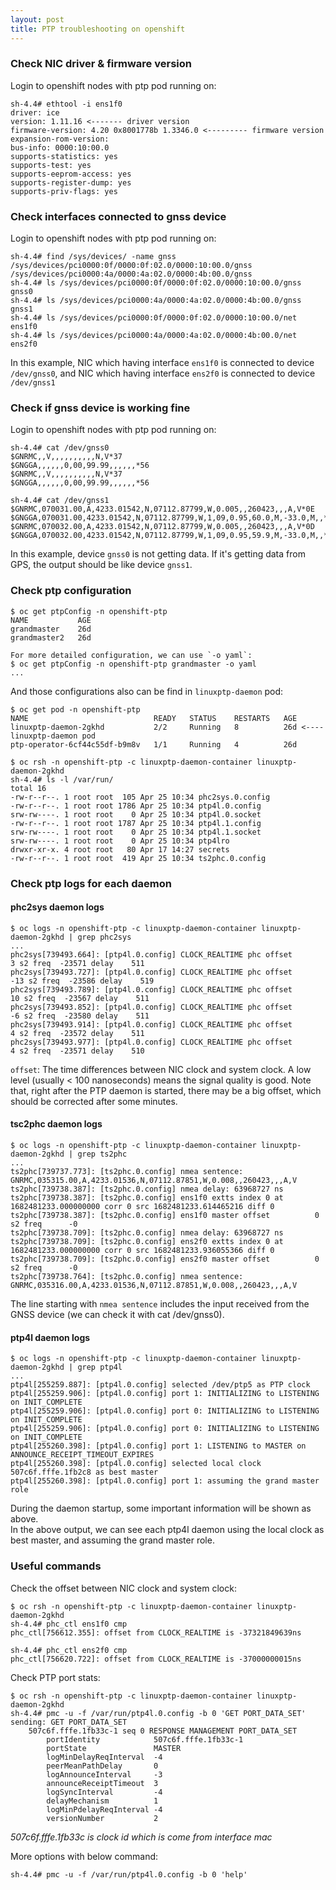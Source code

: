 ```yaml
---
layout: post
title: PTP troubleshooting on openshift 
---
```


### Check NIC driver & firmware version
Login to openshift nodes with ptp pod running on: 
```
sh-4.4# ethtool -i ens1f0
driver: ice
version: 1.11.16 <------- driver version
firmware-version: 4.20 0x8001778b 1.3346.0 <--------- firmware version
expansion-rom-version: 
bus-info: 0000:10:00.0
supports-statistics: yes
supports-test: yes
supports-eeprom-access: yes
supports-register-dump: yes
supports-priv-flags: yes

```

### Check interfaces connected to gnss device
Login to openshift nodes with ptp pod running on: 
```
sh-4.4# find /sys/devices/ -name gnss
/sys/devices/pci0000:0f/0000:0f:02.0/0000:10:00.0/gnss
/sys/devices/pci0000:4a/0000:4a:02.0/0000:4b:00.0/gnss
sh-4.4# ls /sys/devices/pci0000:0f/0000:0f:02.0/0000:10:00.0/gnss
gnss0
sh-4.4# ls /sys/devices/pci0000:4a/0000:4a:02.0/0000:4b:00.0/gnss
gnss1
sh-4.4# ls /sys/devices/pci0000:0f/0000:0f:02.0/0000:10:00.0/net
ens1f0
sh-4.4# ls /sys/devices/pci0000:4a/0000:4a:02.0/0000:4b:00.0/net
ens2f0
```

In this example, NIC which having interface `ens1f0` is connected to device `/dev/gnss0`, and NIC which having interface `ens2f0` is connected to device `/dev/gnss1`

### Check if gnss device is working fine
Login to openshift nodes with ptp pod running on: 
```
sh-4.4# cat /dev/gnss0
$GNRMC,,V,,,,,,,,,,N,V*37
$GNGGA,,,,,,0,00,99.99,,,,,,*56
$GNRMC,,V,,,,,,,,,,N,V*37
$GNGGA,,,,,,0,00,99.99,,,,,,*56

sh-4.4# cat /dev/gnss1
$GNRMC,070031.00,A,4233.01542,N,07112.87799,W,0.005,,260423,,,A,V*0E
$GNGGA,070031.00,4233.01542,N,07112.87799,W,1,09,0.95,60.0,M,-33.0,M,,*42
$GNRMC,070032.00,A,4233.01542,N,07112.87799,W,0.005,,260423,,,A,V*0D
$GNGGA,070032.00,4233.01542,N,07112.87799,W,1,09,0.95,59.9,M,-33.0,M,,*42
```

In this example, device `gnss0` is not getting data. If it's getting data from GPS, the output should be like device `gnss1`.

### Check ptp configuration
```
$ oc get ptpConfig -n openshift-ptp
NAME           AGE
grandmaster    26d
grandmaster2   26d

For more detailed configuration, we can use `-o yaml`:
$ oc get ptpConfig -n openshift-ptp grandmaster -o yaml
...
```

And those configurations also can be find in `linuxptp-daemon` pod:
```
$ oc get pod -n openshift-ptp
NAME                            READY   STATUS    RESTARTS   AGE
linuxptp-daemon-2gkhd           2/2     Running   8          26d <---- linuxptp-daemon pod
ptp-operator-6cf44c55df-b9m8v   1/1     Running   4          26d

$ oc rsh -n openshift-ptp -c linuxptp-daemon-container linuxptp-daemon-2gkhd
sh-4.4# ls -l /var/run/
total 16
-rw-r--r--. 1 root root  105 Apr 25 10:34 phc2sys.0.config
-rw-r--r--. 1 root root 1786 Apr 25 10:34 ptp4l.0.config
srw-rw----. 1 root root    0 Apr 25 10:34 ptp4l.0.socket
-rw-r--r--. 1 root root 1787 Apr 25 10:34 ptp4l.1.config
srw-rw----. 1 root root    0 Apr 25 10:34 ptp4l.1.socket
srw-rw----. 1 root root    0 Apr 25 10:34 ptp4lro
drwxr-xr-x. 4 root root   80 Apr 17 14:27 secrets
-rw-r--r--. 1 root root  419 Apr 25 10:34 ts2phc.0.config
```

### Check ptp logs for each daemon
#### phc2sys daemon logs
```
$ oc logs -n openshift-ptp -c linuxptp-daemon-container linuxptp-daemon-2gkhd | grep phc2sys
...
phc2sys[739493.664]: [ptp4l.0.config] CLOCK_REALTIME phc offset         3 s2 freq  -23571 delay    511
phc2sys[739493.727]: [ptp4l.0.config] CLOCK_REALTIME phc offset       -13 s2 freq  -23586 delay    519
phc2sys[739493.789]: [ptp4l.0.config] CLOCK_REALTIME phc offset        10 s2 freq  -23567 delay    511
phc2sys[739493.852]: [ptp4l.0.config] CLOCK_REALTIME phc offset        -6 s2 freq  -23580 delay    511
phc2sys[739493.914]: [ptp4l.0.config] CLOCK_REALTIME phc offset         4 s2 freq  -23572 delay    511
phc2sys[739493.977]: [ptp4l.0.config] CLOCK_REALTIME phc offset         4 s2 freq  -23571 delay    510
```

`offset`: The time differences between NIC clock and system clock. A low level (usually < 100 nanoseconds) means the signal quality is good. Note that, right after the PTP daemon is started, there may be a big offset, which should be corrected after some minutes. 

#### tsc2phc daemon logs
```
$ oc logs -n openshift-ptp -c linuxptp-daemon-container linuxptp-daemon-2gkhd | grep ts2phc
...
ts2phc[739737.773]: [ts2phc.0.config] nmea sentence: GNRMC,035315.00,A,4233.01536,N,07112.87851,W,0.008,,260423,,,A,V
ts2phc[739738.387]: [ts2phc.0.config] nmea delay: 63968727 ns
ts2phc[739738.387]: [ts2phc.0.config] ens1f0 extts index 0 at 1682481233.000000000 corr 0 src 1682481233.614465216 diff 0
ts2phc[739738.387]: [ts2phc.0.config] ens1f0 master offset          0 s2 freq      -0
ts2phc[739738.709]: [ts2phc.0.config] nmea delay: 63968727 ns
ts2phc[739738.709]: [ts2phc.0.config] ens2f0 extts index 0 at 1682481233.000000000 corr 0 src 1682481233.936055366 diff 0
ts2phc[739738.709]: [ts2phc.0.config] ens2f0 master offset          0 s2 freq      -0
ts2phc[739738.764]: [ts2phc.0.config] nmea sentence: GNRMC,035316.00,A,4233.01536,N,07112.87851,W,0.008,,260423,,,A,V
```

The line starting with `nmea sentence` includes the input received from the GNSS device (we can check it with cat /dev/gnss0).

#### ptp4l daemon logs
```
$ oc logs -n openshift-ptp -c linuxptp-daemon-container linuxptp-daemon-2gkhd | grep ptp4l 
...
ptp4l[255259.887]: [ptp4l.0.config] selected /dev/ptp5 as PTP clock
ptp4l[255259.906]: [ptp4l.0.config] port 1: INITIALIZING to LISTENING on INIT_COMPLETE
ptp4l[255259.906]: [ptp4l.0.config] port 0: INITIALIZING to LISTENING on INIT_COMPLETE
ptp4l[255259.906]: [ptp4l.0.config] port 0: INITIALIZING to LISTENING on INIT_COMPLETE
ptp4l[255260.398]: [ptp4l.0.config] port 1: LISTENING to MASTER on ANNOUNCE_RECEIPT_TIMEOUT_EXPIRES
ptp4l[255260.398]: [ptp4l.0.config] selected local clock 507c6f.fffe.1fb2c8 as best master
ptp4l[255260.398]: [ptp4l.0.config] port 1: assuming the grand master role
```
During the daemon startup, some important information will be shown as above. \
In the above output, we can see each ptp4l daemon using the local clock as best master, and assuming the grand master role. 

### Useful commands 
Check the offset between NIC clock and system clock:
```
$ oc rsh -n openshift-ptp -c linuxptp-daemon-container linuxptp-daemon-2gkhd
sh-4.4# phc_ctl ens1f0 cmp
phc_ctl[756612.355]: offset from CLOCK_REALTIME is -37321849639ns

sh-4.4# phc_ctl ens2f0 cmp
phc_ctl[756620.722]: offset from CLOCK_REALTIME is -37000000015ns
```

Check PTP port stats:
```
$ oc rsh -n openshift-ptp -c linuxptp-daemon-container linuxptp-daemon-2gkhd
sh-4.4# pmc -u -f /var/run/ptp4l.0.config -b 0 'GET PORT_DATA_SET'
sending: GET PORT_DATA_SET
	507c6f.fffe.1fb33c-1 seq 0 RESPONSE MANAGEMENT PORT_DATA_SET  
		portIdentity            507c6f.fffe.1fb33c-1
		portState               MASTER
		logMinDelayReqInterval  -4
		peerMeanPathDelay       0
		logAnnounceInterval     -3
		announceReceiptTimeout  3
		logSyncInterval         -4
		delayMechanism          1
		logMinPdelayReqInterval -4
		versionNumber           2
```
*507c6f.fffe.1fb33c is clock id which is come from interface mac*

More options with below command:
```
sh-4.4# pmc -u -f /var/run/ptp4l.0.config -b 0 'help'
```

